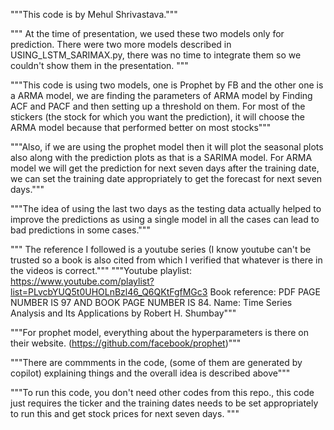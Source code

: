 
"""This code is by Mehul Shrivastava."""

""" 
At the time of presentation, we used these two models only for prediction.
There were two more models described in USING_LSTM_SARIMAX.py, there was no time to integrate them so we couldn't show them in the presentation.
"""

"""This code is using two models, one is Prophet by FB and the other one is a ARMA model, we are finding the parameters of ARMA model by Finding ACF and PACF and then setting up a threshold on them.
For most of the stickers (the stock for which you want the prediction), it will choose the ARMA model because that performed better on most stocks"""



"""Also, if we are using the prophet model then it will plot the seasonal plots also along with the prediction plots as that is a SARIMA model.
For ARMA model we will get the prediction for next seven days after the training date, we can set the training date appropriately to get the forecast for next seven days."""

"""The idea of using the last two days as the testing data actually helped to improve the predictions as using a single model in all the cases can lead to bad predictions in some cases."""

""" The reference I followed is a youtube series (I know youtube can't be trusted so a book is also cited from which I verified that whatever is there in the videos is correct."""
"""Youtube playlist: https://www.youtube.com/playlist?list=PLvcbYUQ5t0UHOLnBzl46_Q6QKtFgfMGc3
Book reference:  PDF PAGE NUMBER IS 97 AND BOOK PAGE NUMBER IS 84.
Name: Time Series Analysis and Its Applications by Robert H. Shumbay"""


"""For prophet model, everything about the hyperparameters is there on their website. (https://github.com/facebook/prophet)"""

"""There are commments in the code, (some of them are generated by copilot) explaining things and the overall idea is described above"""

"""To run this code, you don't need other codes from this repo., this code just requires the ticker and the training dates needs to be set appropriately
to run this and get stock prices for next seven days.
"""
